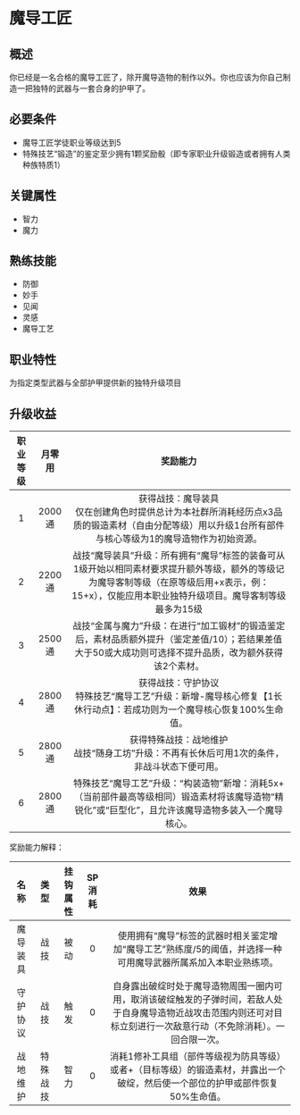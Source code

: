 # 魔导工匠

## 概述

你已经是一名合格的魔导工匠了，除开魔导造物的制作以外。你也应该为你自己制造一把独特的武器与一套合身的护甲了。

## 必要条件

* 魔导工匠学徒职业等级达到5
* 特殊技艺“锻造”的鉴定至少拥有1颗奖励骰（即专家职业升级锻造或者拥有人类种族特质1）

## 关键属性

* 智力
* 魔力

## 熟练技能

* 防御
* 妙手
* 见闻
* 灵感
* 魔导工艺
  
## 职业特性

为指定类型武器与全部护甲提供新的独特升级项目

## 升级收益

职业等级|月零用|奖励能力
:--:|:--:|:--:
1|2000通|获得战技：魔导装具<br>仅在创建角色时提供总计为本社群所消耗经历点x3品质的锻造素材（自由分配等级）用以升级1台所有部件与核心等级为1的魔导造物作为初始资源。
2|2200通|战技“魔导装具”升级：所有拥有“魔导”标签的装备可从1级开始以相同素材要求提升额外等级，额外的等级记为魔导客制等级（在原等级后用+x表示，例：15+x），仅能应用本职业独特升级项目。魔导客制等级最多为15级
3|2500通|战技“金属与魔力”升级：在进行“加工锻材”的锻造鉴定后，素材品质额外提升（鉴定差值/10）；若结果差值大于50或大成功则可选择不提升品质，改为额外获得该2个素材。
4|2800通|获得战技：守护协议<br>特殊技艺“魔导工艺”升级：新增-魔导核心修复【1长休行动点】：若成功则为一个魔导核心恢复100%生命值。
5|2800通|获得特殊战技：战地维护<br>战技“随身工坊”升级：不再有长休后可用1次的条件，非战斗状态下便可用。
6|2800通|特殊技艺“魔导工艺”升级：“构装造物”新增：消耗5x+（当前部件最高等级相同）锻造素材将该魔导造物“精锐化”或“巨型化”，且允许该魔导造物多装入一个魔导核心。

奖励能力解释：

名称|类型|挂钩属性|SP消耗|效果
:--:|:--:|:--:|:--:|:--:
魔导装具|战技|被动|0|使用拥有“魔导”标签的武器时相关鉴定增加“魔导工艺”熟练度/5的阈值，并选择一种可用魔导武器所属系加入本职业熟练项。
守护协议|战技|触发|0|自身露出破绽时处于魔导造物周围一圈内可用，取消该破绽触发的子弹时间，若敌人处于自身魔导造物近战攻击范围内则还可对目标立刻进行一次敌意行动（不免除消耗）。一回合限一次。
战地维护|特殊战技|智力|0|消耗1修补工具组（部件等级视为防具等级）或者+（目标等级）的锻造素材，并露出一个破绽，然后使一个部位的护甲或部件恢复50%生命值。
